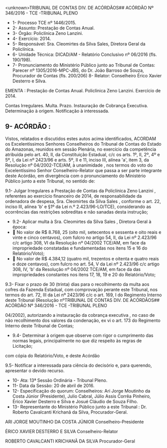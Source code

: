 &lt;unknown&gt;TRIBUNAL DE CONTAS DIV. DE ACÓRDÃOS## ACÓRDÃO Nº 346/2016 - TCE -TRIBUNAL PLENO

- 1- Processo TCE nº 1446/2015.
- 2- Assunto: Prestação de Contas Anual.
- 3- Órgão: Policlínica Zeno Lanzini.
- 4- Exercício: 2014.
- 5- Responsável: Sra. Cleomirtes da Silva Sales, Diretora Geral da Policlínica.
- 6- Unidade Técnica: DICAD/AM - Relatório Conclusivo nº 06/2016 (fls. 190/198).
- 7-  Pronunciamento  do Ministério Público  junto  ao Tribunal  de Contas: Parecer  nº 1305/2016-MPC-JBS, do Dr. João Barroso de Souza, Procurador de Contas (fls. 200/206) 8- Relator: Conselheiro Érico Xavier Desterro e Silva.

EMENTA :  Prestação  de  Contas  Anual.  Policlínica Zeno Lanzini.  Exercício de 2014.

Contas  Irregulares.  Multa.  Prazo.  Instauração  de Cobrança Executiva. Determinação à origem. Notificação à interessada.

## 9- ACÓRDÃO :

Vistos, relatados e discutidos estes autos acima identificados, ACORDAM os Excelentíssimos Senhores Conselheiros do Tribunal de Contas do Estado do Amazonas, reunidos em sessão Plenária, no exercício da competência atribuída pelo  art.  40,  II, da Constituição Estadual, c/c os arts. 1º, II, 2º, 4º e 5º, I, da Lei nº 2423/96 e arts. 5º, II e 11, inciso  III,  alínea  'a',  item  3,  da  Resolução  nº  04/2002-TCE/AM, à  unanimidade ,  nos termos  do  voto  do  Excelentíssimo  Senhor  Conselheiro-Relator  que  passa  a  ser  parte integrante deste  Acórdão, em divergência com o pronunciamento do Ministério Público junto a este Tribunal, no sentido de:

9.1- Julgar Irregulares a Prestação de Contas da Policlínica Zeno Lanzini , referentes  ao  exercício  financeiro  de  2014,  de  responsabilidade  da  ordenadora  de despesa, Sra. Cleomirtes da Silva Sales , conforme o art. 22, inciso III, alínea 'b' e §1º da Lei n.º 2.423/96-LO/TCE), considerando as ocorrências das restrições sobreditas e não sanadas desta instrução;

- 9.2- Aplicar multa à Sra. Cleomirtes da Silva Sales , Diretora Geral à época:
-  No valor de R$ 8.768, 25 (oito mil, setecentos e sessenta e oito reais e vinte e cinco centavos), com fulcro no artigo 54, II, da Lei nº 2.423/96 c/c  artigo  308,  VI  da  Resolução  nº  04/2002  TCE/AM,  em  face  da impropriedade  constatadas  e  fundamentadas  nos  itens  15  e  16  do Relatório/Voto);
-  No valor de R$ 4.384,12 (quatro mil, trezentos e oitenta e quatro reais e doze centavos), com fulcro no art. 54, V da Lei nº 2.423/96 c/c artigo 308,  IV,  'b'  da  Resolução  nº  04/2002  TCE/AM,  em  face  da  das impropriedades constantes nos itens 17, 18, 19 e 20 do Relatório/Voto;

9.3- Fixar o prazo de 30 (trinta) dias para o recolhimento da multa aos cofres da Fazenda Estadual, com comprovação perante este Tribunal, nos termos do art. 72, III da Lei nº 2423/96 c/c o art. 169,  I do Regimento  Interno  deste Tribunal (Resolução nºTRIBUNAL DE CONTAS DIV. DE ACÓRDÃOS## ACÓRDÃO Nº 346/2016 - TCE -TRIBUNAL PLENO

04/2002), autorizando a instauração da cobrança executiva , no caso de não recolhimento  dos  valores  da condenação,  ex  vi  o  art.  173  do Regimento  Interno  deste Tribunal de Contas;

- 9.4- Determinar à origem que observe com rigor o cumprimento das normas legais, principalmente no que diz respeito às regras de Licitação;

com cópia do Relatório/Voto, e deste  Acórdão

9.5- Notificar a interessada para ciência do decisório e, para querendo, apresentar o devido recurso.

- 10- Ata: 13ª Sessão Ordinária - Tribunal Pleno.
- 11- Data da Sessão: 20 de abril de 2016.
- 12-  Especificação  do  quorum: Conselheiros:  Ari  Jorge  Moutinho  da  Costa  Júnior (Presidente),  Julio  Cabral,  Júlio  Assis  Corrêa  Pinheiro,  Érico  Xavier  Desterro  e  Silva  e Josué Cláudio de Souza Filho.
- 13- Representante do Ministério Público junto a este Tribunal : Dr. Roberto Cavalcanti Krichanã da Silva, Procurador-Geral.

ARI JORGE MOUTINHO DA COSTA JÚNIOR Conselheiro-Presidente

ÉRICO XAVIER DESTERRO E SILVA Conselheiro-Relator

ROBERTO CAVALCANTI KRICHANÃ DA SILVA Procurador-Geral